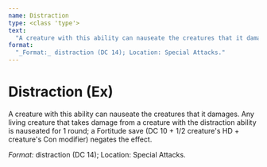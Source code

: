 ```yaml
---
name: Distraction
type: <class 'type'>
text:
  "A creature with this ability can nauseate the creatures that it damages. Any living creature that takes damage from a creature with the distraction ability is nauseated for 1 round; a Fortitude save (DC 10 + 1/2 creature's HD + creature's Con modifier) negates the effect."
format:
  "_Format:_ distraction (DC 14); Location: Special Attacks."
---
```

 
# Distraction (Ex)
A creature with this ability can nauseate the creatures that it damages. Any living creature that takes damage from a creature with the distraction ability is nauseated for 1 round; a Fortitude save (DC 10 + 1/2 creature's HD + creature's Con modifier) negates the effect.

_Format:_ distraction (DC 14); Location: Special Attacks.